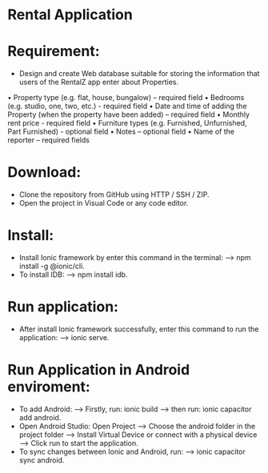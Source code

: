 # Rental Application

# Requirement:
- Design and create Web database suitable for storing the information that users of the RentalZ app enter about Properties.  

•	Property type (e.g. flat, house, bungalow) – required field
•	Bedrooms (e.g. studio, one, two, etc.) - required field
•	Date and time of adding the Property  (when the property have been added) – required field
•	Monthly rent price - required field
•	Furniture types (e.g. Furnished, Unfurnished, Part Furnished) - optional field
•	Notes – optional field
•	Name of the reporter – required fields

# Download:
- Clone the repository from GitHub using HTTP / SSH / ZIP.
- Open the project in Visual Code or any code editor.

# Install:
- Install Ionic framework by enter this command in the terminal: --> npm install -g @ionic/cli.
- To install IDB: --> npm install idb.

# Run application:
- After install Ionic framework successfully, enter this command to run the application: --> ionic serve.

# Run Application in Android enviroment:
- To add Android: --> Firstly, run: ionic build --> then run: ionic capacitor add android.
- Open Android Studio: Open Project --> Choose the android folder in the project folder --> Install Virtual Device or connect with a physical device --> Click run to start the application.
- To sync changes between Ionic and Android, run: --> ionic capacitor sync android.
